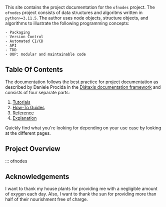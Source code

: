 This site contains the project documentation for the
`ofnodes` project. The `ofnodes` project consists of data structures
and algoritms written in `python>=3.11.5`. The author uses node objects,
structure objects, and algorithms to illustrate the following programming
concepts:

    - Packaging
    - Version Control
    - Automated CI/CD
    - API
    - TDD
    - OOP: modular and maintainable code

## Table Of Contents

The documentation follows the best practice for
project documentation as described by Daniele Procida
in the [Diátaxis documentation framework](https://diataxis.fr/)
and consists of four separate parts:

1. [Tutorials](tutorials.md)
2. [How-To Guides](how-to-guides.md)
3. [Reference](reference.md)
4. [Explanation](explanation.md)

Quickly find what you're looking for depending on
your use case by looking at the different pages.

## Project Overview

::: ofnodes

## Acknowledgements

I want to thank my house plants for providing me with
a negligible amount of oxygen each day. Also, I want
to thank the sun for providing more than half of their
nourishment free of charge.